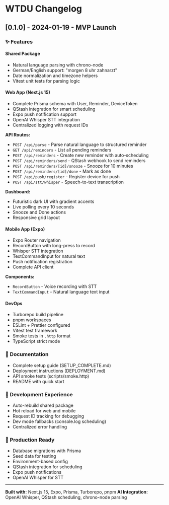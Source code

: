 # WTDU Changelog

## [0.1.0] - 2024-01-19 - MVP Launch

### ✨ Features

#### Shared Package
- Natural language parsing with chrono-node
- German/English support: "morgen 8 uhr zahnarzt"
- Date normalization and timezone helpers
- Vitest unit tests for parsing logic

#### Web App (Next.js 15)
- Complete Prisma schema with User, Reminder, DeviceToken
- QStash integration for smart scheduling
- Expo push notification support
- OpenAI Whisper STT integration
- Centralized logging with request IDs

**API Routes:**
- `POST /api/parse` - Parse natural language to structured reminder
- `GET /api/reminders` - List all pending reminders
- `POST /api/reminders` - Create new reminder with auto-scheduling
- `POST /api/reminders/send` - QStash webhook to send reminders
- `POST /api/reminders/[id]/snooze` - Snooze for 10 minutes
- `POST /api/reminders/[id]/done` - Mark as done
- `POST /api/push/register` - Register device for push
- `POST /api/stt/whisper` - Speech-to-text transcription

**Dashboard:**
- Futuristic dark UI with gradient accents
- Live polling every 10 seconds
- Snooze and Done actions
- Responsive grid layout

#### Mobile App (Expo)
- Expo Router navigation
- RecordButton with long-press to record
- Whisper STT integration
- TextCommandInput for natural text
- Push notification registration
- Complete API client

**Components:**
- `RecordButton` - Voice recording with STT
- `TextCommandInput` - Natural language text input

#### DevOps
- Turborepo build pipeline
- pnpm workspaces
- ESLint + Prettier configured
- Vitest test framework
- Smoke tests in `.http` format
- TypeScript strict mode

### 📝 Documentation

- Complete setup guide (SETUP_COMPLETE.md)
- Deployment instructions (DEPLOYMENT.md)
- API smoke tests (scripts/smoke.http)
- README with quick start

### 🔧 Development Experience

- Auto-rebuild shared package
- Hot reload for web and mobile
- Request ID tracking for debugging
- Dev mode fallbacks (console.log scheduling)
- Centralized error handling

### 🎯 Production Ready

- Database migrations with Prisma
- Seed data for testing
- Environment-based config
- QStash integration for scheduling
- Expo push notifications
- OpenAI Whisper for STT

---

**Built with:** Next.js 15, Expo, Prisma, Turborepo, pnpm
**AI Integration:** OpenAI Whisper, QStash scheduling, chrono-node parsing


